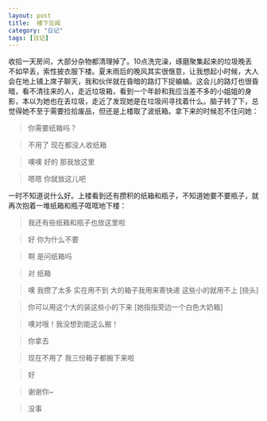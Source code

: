 ```yaml
---
layout: post
title:  楼下见闻
category: "日记"
tags: [日记]
---
```

收拾一天房间，大部分杂物都清理掉了。10点洗完澡，琢磨聚集起来的垃圾晚丢不如早丢，索性披衣服下楼。夏末雨后的晚风其实很惬意，让我想起小时候，大人会在地上铺上席子聊天，我和伙伴就在昏暗的路灯下捉蛐蛐。这会儿的路灯也很昏暗，看不清往来的人，走近垃圾箱，看到一个年龄和我应当差不多的小姐姐的身影，本以为她也在丢垃圾，走近了发现她是在垃圾间寻找着什么。脑子转了下，总觉得她不至于需要捡拾废品，但还是上楼取了波纸箱。拿下来的时候忍不住问她：

> 你需要纸箱吗？

> 不用了 现在都没人收纸箱

> 噢噢 好的 那我放这里

> 嗯嗯 你就放这儿吧

一时不知道说什么好。上楼看到还有攒积的纸箱和瓶子，不知道她要不要瓶子，就再次抱着一堆纸箱和瓶子哐哐地下楼：

> 我还有些纸箱和瓶子也放这里啦

> 好 你为什么不要

> 啊 是问纸箱吗

> 对 纸箱

> 噢 我攒了太多 实在用不到 大的箱子我用来寄快递 这些小的就用不上 [挠头]

> 你可以用这个大的装这些小的下来 [她指指旁边一个白色大奶箱]

> 噢对哦！我没想到能这么搬！

> 你拿去

> 现在不用了 我三份箱子都搬下来啦

> 好

> 谢谢你~

> 没事